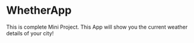 # WhetherApp
This is complete Mini Project. This App will show you the current weather details of your city!

